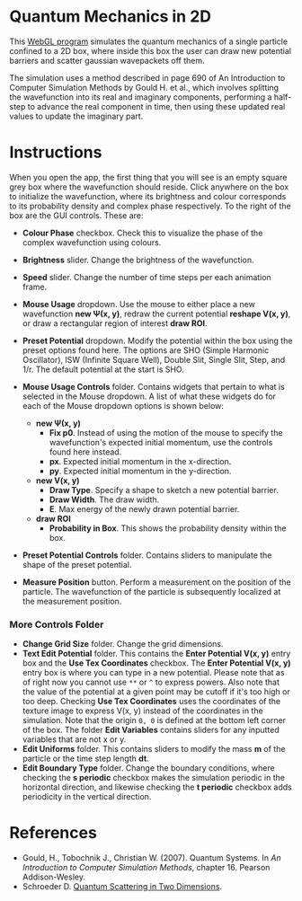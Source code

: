 # Quantum Mechanics in 2D
This [WebGL program](https://marl0ny.github.io/QM-Simulator-2D/index.html) simulates the quantum mechanics of a single particle confined to a 2D box,  where inside this box the user can draw new potential barriers and scatter gaussian wavepackets off them. 

The simulation uses a method described in page 690 of An Introduction to Computer Simulation Methods
by Gould H. et al., which involves splitting the wavefunction into its real and imaginary components,
performing a half-step to advance the real component in time, then using these updated real values to update the imaginary part.

# Instructions
When you open the app, the first thing that you will see is an empty square grey box where the wavefunction should reside. 
Click anywhere on the box to initialize the wavefunction, where its brightness and colour corresponds to its probability density and complex phase respectively.
To the right of the box are the GUI controls. These are:
- **Colour Phase** checkbox. Check this to visualize the phase of the complex wavefunction using colours.
- **Brightness** slider. Change the brightness of the wavefunction.
- **Speed** slider. Change the number of time steps per each animation frame.
- **Mouse Usage** dropdown. Use the mouse to either place a new wavefunction **new Ψ(x, y)**, redraw the current potential **reshape V(x, y)**, or draw a rectangular region of interest **draw ROI**.
- **Preset Potential** dropdown. Modify the potential within the box using the preset options found here. The options are SHO (Simple Harmonic Oscillator), ISW (Infinite Square Well), Double Slit, Single Slit, Step, and 1/r. The default potential at the start is SHO.
- **Mouse Usage Controls** folder. Contains widgets that pertain to what is selected in the Mouse dropdown. A list of what these widgets do for each of the Mouse dropdown options is shown below:
    - **new Ψ(x, y)**
        - **Fix p0**. Instead of using the motion of the mouse to specify the wavefunction's expected initial momentum, use the controls found here instead.
        - **px**. Expected initial momentum in the x-direction.
        - **py**. Expected initial momentum in the y-direction.
    - **new V(x, y)**
        - **Draw Type**. Specify a shape to sketch a new potential barrier.
        - **Draw Width**. The draw width.
        - **E**. Max energy of the newly drawn potential barrier.
    - **draw ROI**
        - **Probability in Box**. This shows the probability density within the box.

- **Preset Potential Controls** folder. Contains sliders to manipulate the shape of the preset potential. 
- **Measure Position** button. Perform a measurement on the position of the particle. The wavefunction of the particle is subsequently localized at the measurement position.
### More Controls Folder
- **Change Grid Size** folder. Change the grid dimensions.
- **Text Edit Potential** folder. This contains the **Enter Potential V(x, y)** entry box and the **Use Tex Coordinates** checkbox. The **Enter Potential V(x, y)** entry box is where you can type in a
new potential. Please note that as of right now you cannot use `**` or `^` to express powers. 
Also note that the value of the potential at a given point may be cutoff if it's too high or too deep. Checking **Use Tex Coordinates** uses the coordinates of the texture image to express V(x, y) instead of the coordinates in the simulation. Note that the origin `0, 0` is defined at the bottom left corner of the box. The folder **Edit Variables** contains sliders for any inputted variables that are not x or y.
- **Edit Uniforms** folder. This contains sliders to modify the mass **m** of the particle or the time step length **dt**.
- **Edit Boundary Type** folder. Change the boundary conditions, where checking the **s periodic** checkbox makes the simulation periodic in the horizontal direction, and likewise checking the **t periodic** checkbox adds periodicity in the vertical direction.


# References
 - Gould, H., Tobochnik J., Christian W. (2007). Quantum Systems.
 In <em>An Introduction to Computer Simulation Methods</em>, 
chapter 16. Pearson Addison-Wesley.
 - Schroeder D. [Quantum Scattering in Two Dimensions](https://physics.weber.edu/schroeder/software/QuantumScattering2D.html).

